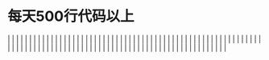 # 每天500行代码以上
|	|	|	|	|	|	|	|	|	|	|
|	|	|	|	|	|	|	|	|	|	|
|	|	|	|	|	|	|	|	|	|	|
|	|	|	|	|	|	|	|	|	|	|
|	|	|	|	|	|	|	|	|	|	|
|	|	|	|	|	|	|	|	|	|	|
|	|	|	|	|	|	|	|	|	|	|
|	|	|	|	|	|	|	|	|	|	|
|	|	|	|	|	|	|	|	|	|	|
|	|	|	|	|	|	|	|	|	|	|
